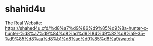 # shahid4u
The Real Website:
https://shahed4u.cfd/%d8%a7%d9%86%d9%85%d9%8a-hunter-x-hunter-%d8%a7%d9%84%d8%ad%d9%84%d9%82%d8%a9-35-%d9%85%d8%aa%d8%b1%d8%ac%d9%85%d8%a9/watch/
